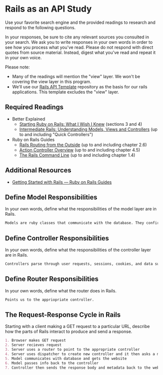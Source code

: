 # Rails as an API Study

Use your favorite search engine and the provided readings to research and
respond to the following questions.

In your responses, be sure to cite any relevant sources you consulted in your
search. We ask you to write responses in your own words in order to see how you
process what you've read. Please do not respond with direct quotes from source
material. Instead, digest what you've read and repeat it in your own voice.

Please note:

-   Many of the readings will mention the "view" layer. We won't be covering the
    view layer in this program.
-   We'll use our [Rails API Template](https://github.com/ga-wdi-boston/rails-api-template)
    repository as the basis for our rails applications.
    This template excludes the "view" layer.

## Required Readings

-   Better Explained
    -   [Starting Ruby on Rails: What I Wish I Knew](http://betterexplained.com/articles/starting-ruby-on-rails-what-i-wish-i-knew/)
        (sections 3 and 4)
    -   [Intermediate Rails: Understanding Models, Views and Controllers](http://betterexplained.com/articles/intermediate-rails-understanding-models-views-and-controllers/)
        (up to and including "Quick Controllers")
-   Ruby on Rails Guides
    -   [Rails Routing from the Outside](http://guides.rubyonrails.org/routing.html)
        (up to and including chapter 2.6)
    -   [Action Controller Overview](http://guides.rubyonrails.org/action_controller_overview.html)
        (up to and including chapter 4.5)
    -   [The Rails Command Line](http://guides.rubyonrails.org/command_line.html)
        (up to and including chapter 1.4)

## Additional Resources

-   [Getting Started with Rails — Ruby on Rails Guides](http://guides.rubyonrails.org/getting_started.html)

## Define Model Responsibilities

In your own words, define what the responsibilities of the model layer are in
Rails.

```md
Models are ruby classes that communicate with the database. They confirm and store data. As said in the reading, models do the "heavy lifting."
```

## Define Controller Responsibilities

In your own words, define what the responsibilities of the controller layer are
in Rails.

```md
Controllers parse through user requests, sessions, cookies, and data submissions. They then communicate with the model, telling it to do something. Upon success, it returns the metadata and response body to the server.
```

## Define Router Responsibilities

In your own words, define what the router does in Rails.

```md
Points us to the appriopriate controller.
```

## The Request-Response Cycle in Rails

Starting with a client making a GET request to a particular URL, describe how
the parts of Rails interact to produce and send a response.

```md
1. Browser makes GET request
2. Server recieves request
3. Server uses a router to point to the appropriate controller
4. Server uses dispatcher to create new controller and it then asks a model to get the website
5. Model communicates with database and gets the website
6. Model passes info back to the controller
7. Controller then sends the response body and metadata back to the web server and relays that message to the client
```
